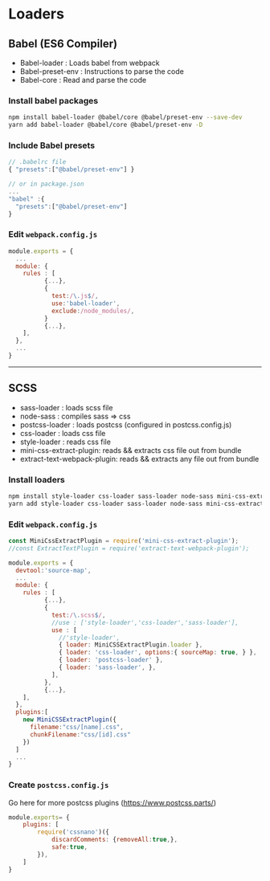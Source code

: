 # Loaders

## Babel (ES6 Compiler)
* Babel-loader : Loads babel from webpack
* Babel-preset-env : Instructions to parse the code
* Babel-core : Read and parse the code

### Install babel packages
```bash
npm install babel-loader @babel/core @babel/preset-env --save-dev
yarn add babel-loader @babel/core @babel/preset-env -D
```

### Include Babel presets
```js
// .babelrc file
{ "presets":["@babel/preset-env"] }

// or in package.json
...
"babel" :{
  "presets":["@babel/preset-env"]
}
```

### Edit `webpack.config.js`

```js
module.exports = {
  ...
  module: {
    rules : [
          {...},
          {
            test:/\.js$/,
            use:'babel-loader',
            exclude:/node_modules/,
          }
          {...},
    ],
  },
  ...
}
```

---

## SCSS
* sass-loader : loads scss file
* node-sass : compiles sass => css
* postcss-loader : loads postcss (configured in postcss.config.js)
* css-loader : loads css file
* style-loader : reads css file
* mini-css-extract-plugin: reads && extracts css file out from bundle
* extract-text-webpack-plugin: reads && extracts any file out from bundle

### Install loaders
```bash
npm install style-loader css-loader sass-loader node-sass mini-css-extract-plugin postcss-loader cssnano --save-dev
yarn add style-loader css-loader sass-loader node-sass mini-css-extract-plugin postcss-loader cssnano --save-dev
```

### Edit `webpack.config.js`

```js
const MiniCssExtractPlugin = require('mini-css-extract-plugin');
//const ExtractTextPlugin = require('extract-text-webpack-plugin');

module.exports = {
  devtool:'source-map',
  ...
  module: {
    rules : [
          {...},
          {
            test:/\.scss$/,
            //use : ['style-loader','css-loader','sass-loader'],
            use : [
              //'style-loader',
              { loader: MiniCSSExtractPlugin.loader },
              { loader: 'css-loader', options:{ sourceMap: true, } },
              { loader: 'postcss-loader' },
              { loader: 'sass-loader', },
            ],
          },
          {...},
    ],
  },
  plugins:[
    new MiniCSSExtractPlugin({
      filename:"css/[name].css",
      chunkFilename:"css/[id].css"
    })
  ]
  ...
}
```

### Create `postcss.config.js`
Go here for more postcss plugins (https://www.postcss.parts/)
```js
module.exports= {
    plugins: [
        require('cssnano')({
            discardComments: {removeAll:true,},
            safe:true,
        }),
    ]
}
```
